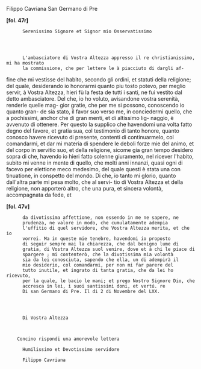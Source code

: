 Filippo Cavriana
San Germano di Pre




    
      
        
**[fol. 47r]**


        
          
          Serenissimo Signore et Signor mio Osservatissimo
        


        
          L'ambasciatore di Vostra Altezza appresso il re christianissimo, mi ha mostrato
          la commissione, che per lettere le à piacciuto di dargli af-
fine che mi vestisse del habito, secondo gli ordini, et statuti
          della religione; del quale, desiderando io honorarmi quanto
          piu tosto potevo, per meglio servir, à Vostra Altezza, hieri fù la
          festa de tutti i santi, ne fui vestito dal detto ambasciatore.
          Del che, io ho voluto, avisandone vostra serenità, renderle quelle mag-
gior gratie, che per me si possono, conoscendo io quanto gran-
de sia stato, il favor suo verso me, in conciedermi quello, che
          a pochissimi, anchor che di gran menti, et di altissimo lig-
naggio, è avvenuto di ottenere. Per questo la supplico che
          havendomi una volta fatto degno del favore, et gratia sua,
          col testimonio di tanto honore, quanto conosco havere ricevuto
          di presente, contenti di continuarmelo, col comandarmi, et dar
          mi materia di spendere le deboli forze mie del animo, et
          del corpo in servitio suo, et della religione, sicome gia gran
          tempo desidero sopra di che, havendo io hieri fatto solenne
          giuramento, nel ricever l'habito, subito mi venne in mente
          di quello, che molti anni innanzi, quasi ogni di facevo per
          elettione meco medesimo, del quale questi è stata una con
          tinuatione, in conspetto del mondo. Di che, io tanto mi
          glorio, quanto dall'altra parte mi pesa molto, che al servi-
tio di Vostra Altezza et della religione, non apporterò altro, che
          una pura, et sincera volontà, accompagnata da fede, et
        


        
**[fol. 47v]**


        
          da divotissima affettione, non essendo in me ne sapere, ne
          prudenza, ne valore in modo, che cumulatamente adempia
          l'uffitio di quel servidore, che Vostra Altezza merita, et che io
          vorrei. Ma in queste mie tenebre, havendomi io proposto
          di seguir sempre mai la chiarezza, che dal benigno lume di
          gratia, di Vostra Altezza suol venire, dove et à chi le piace di
          spargere ; mi contenterò, che la divotissima mia volontà
          sia da lei conosciuta, sapendo che ella, un di adempirà il
          mio desiderio, col comandarmi, per non mi far parere del
          tutto inutile, et ingrato di tanta gratia, che da lei ho ricevuto,
          per la quale, le bacio le mani; et prego Nostro Signore Dio, che
          accresca in lei, i suoi santissimi doni, et vertú. re
          Di san Germano di Pre. Il di 2 di Novembre del LXX.
        


        
          Di Vostra Altezza
        


        Concino rispondi una amorevole lettera
        
          Humilissimo et Devotissimo servidore
          
          Filippo Cavriana
        


      
    
  